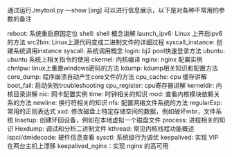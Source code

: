 通过运行./mytool.py —show [arg] 可以进行信息展示，以下是对各种不常用的参数的备注


reboot: 系统重启原因定位
shell: shell 概念讲解
launch_ipv6: Linux 上开启ipv6的方法
src2bin: Linux上源代码变成二进制文件的详细过程
syscall_instance: 创建系统调用instance
syscall: 系统调用概念
login: bj2 pool快速登录方法
ubuntu: ubuntu 系统上相关指令的使用
ckernel: 内核编译
nginx: nginx 配置实例
chntpw:  linux上重置windows密码的方法
kdump: kdump相关知识和配置方法
core_dump:  程序崩溃自动产生core文件的方法
cpu_cache: cpu 缓存讲解
boot_fail: 启动失败troubleshooting
cpu_register: cpu寄存器讲解
kerneldir: 内核目录讲解
nic: 网卡配置实例
time: 时钟相关的知识
mod: 查看内核模块依赖关系的方法
newline: 换行符相关的知识
nfs: 配置网络文件系统的方法
regularExp: 常用的正则表达式
xxd: 修改磁盘上特定存储空间的数据，例如破坏mbr，文件系统
losetup: 创建环回设备，例如在本地虚拟一个磁盘文件
process: 进程相关的知识
Hexdump: 调试和分析二进制文件
kthread: 常见内核线程功能概述
lspci/dmidecode: 硬件信息查看
sysctl: 系统级行为调优
keepalived: 实现 VIP 在两台主机上漂移
keepalived_nginx：实现 nginx 的高可用
